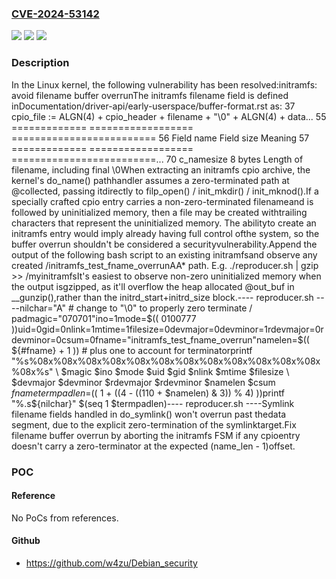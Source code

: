 ### [CVE-2024-53142](https://cve.mitre.org/cgi-bin/cvename.cgi?name=CVE-2024-53142)
![](https://img.shields.io/static/v1?label=Product&message=Linux&color=blue)
![](https://img.shields.io/static/v1?label=Version&message=1da177e4c3f4%3C%20bb7ac96670ab%20&color=brighgreen)
![](https://img.shields.io/static/v1?label=Vulnerability&message=n%2Fa&color=brighgreen)

### Description

In the Linux kernel, the following vulnerability has been resolved:initramfs: avoid filename buffer overrunThe initramfs filename field is defined inDocumentation/driver-api/early-userspace/buffer-format.rst as: 37 cpio_file := ALGN(4) + cpio_header + filename + "\0" + ALGN(4) + data... 55 ============= ================== ========================= 56 Field name    Field size         Meaning 57 ============= ================== =========================... 70 c_namesize    8 bytes            Length of filename, including final \0When extracting an initramfs cpio archive, the kernel's do_name() pathhandler assumes a zero-terminated path at @collected, passing itdirectly to filp_open() / init_mkdir() / init_mknod().If a specially crafted cpio entry carries a non-zero-terminated filenameand is followed by uninitialized memory, then a file may be created withtrailing characters that represent the uninitialized memory. The abilityto create an initramfs entry would imply already having full control ofthe system, so the buffer overrun shouldn't be considered a securityvulnerability.Append the output of the following bash script to an existing initramfsand observe any created /initramfs_test_fname_overrunAA* path. E.g.  ./reproducer.sh | gzip >> /myinitramfsIt's easiest to observe non-zero uninitialized memory when the output isgzipped, as it'll overflow the heap allocated @out_buf in __gunzip(),rather than the initrd_start+initrd_size block.---- reproducer.sh ----nilchar="A"	# change to "\0" to properly zero terminate / padmagic="070701"ino=1mode=$(( 0100777 ))uid=0gid=0nlink=1mtime=1filesize=0devmajor=0devminor=1rdevmajor=0rdevminor=0csum=0fname="initramfs_test_fname_overrun"namelen=$(( ${#fname} + 1 ))	# plus one to account for terminatorprintf "%s%08x%08x%08x%08x%08x%08x%08x%08x%08x%08x%08x%08x%08x%s" \	$magic $ino $mode $uid $gid $nlink $mtime $filesize \	$devmajor $devminor $rdevmajor $rdevminor $namelen $csum $fnametermpadlen=$(( 1 + ((4 - ((110 + $namelen) & 3)) % 4) ))printf "%.s${nilchar}" $(seq 1 $termpadlen)---- reproducer.sh ----Symlink filename fields handled in do_symlink() won't overrun past thedata segment, due to the explicit zero-termination of the symlinktarget.Fix filename buffer overrun by aborting the initramfs FSM if any cpioentry doesn't carry a zero-terminator at the expected (name_len - 1)offset.

### POC

#### Reference
No PoCs from references.

#### Github
- https://github.com/w4zu/Debian_security

